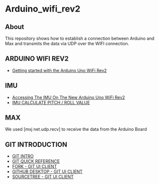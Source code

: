 # Arduino_wifi_rev2

## About 

This repository shows how to establish a connection between Arduino and Max and transmits the data via UDP over the WIFI connection.

## ARDUINO WIFI REV2 
- [Getting started with the Arduino Uno WiFi Rev2](https://www.arduino.cc/en/Guide/ArduinoUnoWiFiRev2)

## IMU
- [Accessing The IMU On The New Arduino Uno WiFi Rev2](https://www.woolseyworkshop.com/2019/01/23/accessing-the-imu-on-the-new-arduino-uno-wifi-rev2/)
- [IMU CALCULATE PITCH / ROLL VALUE](http://students.iitk.ac.in/roboclub/2017/12/21/Beginners-Guide-to-IMU.html)

## MAX
We used [mxj net.udp.recv] to receive the data from the Arduino Board

## GIT INTRODUCTION
- [GIT INTRO](https://try.github.io)
- [GIT QUICK REFERENCE](https://rogerdudler.github.io/git-guide/)
- [FORK - GIT UI CLIENT](https://git-fork.com)
- [GITHUB DESKTOP - GIT UI CLIENT](https://desktop.github.com)
- [SOURCETREE - GIT UI CLIENT](https://www.sourcetreeapp.com)

